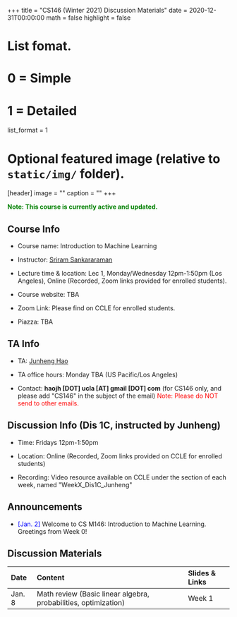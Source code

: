 +++
title = "CS146 (Winter 2021) Discussion Materials"
date = 2020-12-31T00:00:00
math = false
highlight = false

# List fomat.
#   0 = Simple
#   1 = Detailed
list_format = 1

# Optional featured image (relative to `static/img/` folder).
[header]
image = ""
caption = ""
+++

<span style="color:green"> **Note: This course is currently active and updated.** </span>


## Course Info

* Course name: Introduction to Machine Learning

* Instructor: [Sriram Sankararaman](http://web.cs.ucla.edu/~sriram/)

* Lecture time & location: Lec 1, Monday/Wednesday 12pm-1:50pm (Los Angeles), Online (Recorded, Zoom links provided for enrolled students).

* Course website: TBA

* Zoom Link: Please find on CCLE for enrolled students.

* Piazza: TBA

## TA Info

* TA: [Junheng Hao](https://www.haojunheng.com/)

* TA office hours: Monday TBA (US Pacific/Los Angeles)

* Contact: **haojh [DOT] ucla [AT] gmail [DOT] com** (for CS146 only, and please add "CS146" in the subject of the email) <span style="color:red"> Note: Please do NOT send to other emails. </span>


## Discussion Info (Dis 1C, instructed by Junheng)

* Time: Fridays 12pm-1:50pm

* Location: Online (Recorded, Zoom links provided on CCLE for enrolled students)

* Recording: Video resource available on CCLE under the section of each week, named "WeekX_Dis1C_Junheng"

## Announcements

* <span style="color:blue">\[Jan. 2\]</span> Welcome to CS M146: Introduction to Machine Learning. Greetings from Week 0!


## Discussion Materials

|  Date  |                        Content                      |          Slides & Links            |
|:-------|:----------------------------------------------------|:-----------------------------------|
| Jan. 8 | Math review (Basic linear algebra, probabilities, optimization) | Week 1 |